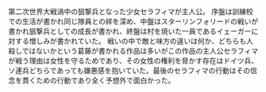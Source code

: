 第二次世界大戦渦中の狙撃兵となった少女セラフィマが主人公。
序盤は訓練校での生活が書かれ同じ隊員との絆を深め、中盤はスターリンフォリードの戦いが書かれ狙撃兵としての成長が書かれ、終盤は村を焼いた一員であるイェーガーに対する憎しみが書かれていた。
戦いの中で敵と味方の違いは何か、どちらも人殺しではないかという葛藤が書かれる作品は多いがこの作品の主人公セラフィマが戦う理由は女性を守るためであり、その女性の権利を脅かす存在はドイツ兵、ソ連兵どちらであっても嫌悪感を抱いていた。最後のセラフィマの行動はその信念を貫くための行動であり全く予想外で面白かった。
